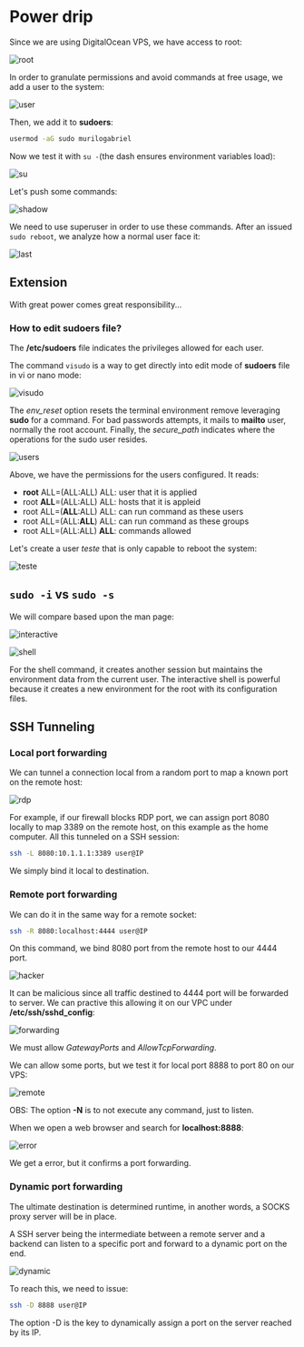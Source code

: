 # Power drip

Since we are using DigitalOcean VPS, we have access to root:

![root](images/root.png)

In order to granulate permissions and avoid commands at free usage, we add a user to the system:

![user](images/user.png)

Then, we add it to **sudoers**:
```bash
usermod -aG sudo murilogabriel
```
Now we test it with ```su -```(the dash ensures environment variables load):

![su](images/su.png)

Let's push some commands:

![shadow](images/shadow.png)

We need to use superuser in order to use these commands. After an issued ```sudo reboot```, we analyze how a normal user face it:

![last](images/last.png)


## Extension
With great power comes great responsibility...

### How to edit sudoers file?
The **/etc/sudoers** file indicates the privileges allowed for each user.

The command ```visudo``` is a way to get directly into edit mode of **sudoers** file in vi or nano mode:

![visudo](images/visudo.png)

The *env_reset* option resets the terminal environment remove leveraging **sudo** for a command. For bad passwords attempts, it mails to **mailto** user, normally the root account.
Finally, the *secure_path* indicates where the operations for the sudo user resides.

![users](images/users.png)

Above, we have the permissions for the users configured. It reads:
* **root** ALL=(ALL:ALL) ALL: user that it is applied
* root **ALL**=(ALL:ALL) ALL: hosts that it is appleid
* root ALL=(**ALL**:ALL) ALL: can run command as these users
* root ALL=(ALL:**ALL**) ALL:  can run command as these groups
* root ALL=(ALL:ALL) **ALL**: commands allowed

Let's create a user *teste* that is only capable to reboot the system:

![teste](images/teste.png)

## ```sudo -i``` vs ```sudo -s```

We will compare based upon the man page:

![interactive](images/interactive.png)

![shell](images/shell.png)

For the shell command, it creates another session but maintains the environment data from the current user. The interactive shell is powerful because it creates a new environment for the root with its configuration files.

## SSH Tunneling

### Local port forwarding

We can tunnel a connection local from a random port to map a known port on the remote host:

![rdp](images/rdp.png)

For example, if our firewall blocks RDP port, we can assign port 8080 locally to map 3389 on the remote host, on this example as the home computer. All this tunneled on a SSH session:
```bash
ssh -L 8080:10.1.1.1:3389 user@IP
```
We simply bind it local to destination.

### Remote port forwarding

We can do it in the same way for a remote socket:
```bash
ssh -R 8080:localhost:4444 user@IP
```

On this command, we bind 8080 port from the remote host to our 4444 port.

![hacker](images/hacker.png)

It can be malicious since all traffic destined to 4444 port will be forwarded to server.
We can practive this allowing it on our VPC under **/etc/ssh/sshd_config**:

![forwarding](images/forwarding.png)

We must allow *GatewayPorts* and *AllowTcpForwarding*.

We can allow some ports, but we test it for local port 8888 to port 80 on our VPS:

![remote](images/remote-forwarding.png)

OBS: The option **-N** is to not execute any command, just to listen.

When we open a web browser and search for **localhost:8888**:

![error](images/error.png)

We get a error, but it confirms a port forwarding.

### Dynamic port forwarding

The ultimate destination is determined runtime, in another words, a SOCKS proxy server will be in place.

A SSH server being the intermediate between a remote server and a backend can listen to a specific port and forward to a dynamic port on the end.

![dynamic](images/dynamic.png)

To reach this, we need to issue:

```bash
ssh -D 8888 user@IP
```

The option -D is the key to dynamically assign a port on the server reached by its IP.
